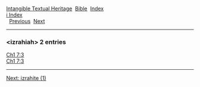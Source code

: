 [Intangible Textual Heritage](../../index)  [Bible](../index) 
[Index](index)   
[i Index](_i_)  
  [Previous](c06004)  [Next](c06006) 

------------------------------------------------------------------------

### &lt;izrahiah&gt; 2 entries

[Ch1 7:3](../kjv/ch1007.htm#003)  
[Ch1 7:3](../kjv/ch1007.htm#003)  

------------------------------------------------------------------------

[Next: izrahite (1)](c06006)
